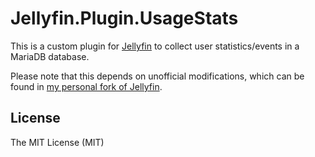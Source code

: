 # Jellyfin.Plugin.UsageStats

This is a custom plugin for [Jellyfin](https://github.com/jellyfin/jellyfin) to collect user statistics/events in a MariaDB database.

Please note that this depends on unofficial modifications, which can be found in [my personal fork of Jellyfin](https://github.com/berrnd/jellyfin).

## License
The MIT License (MIT)
